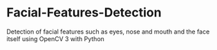 # Facial-Features-Detection
Detection of facial features such as eyes, nose and mouth and the face itself using OpenCV 3 with Python
